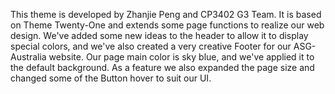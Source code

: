This theme is developed by Zhanjie Peng and CP3402 G3 Team.
It is based on Theme Twenty-One and extends some page functions to realize our web design. We've added some new ideas to the header to allow it to display special colors, and we've also created a very creative Footer for our ASG-Australia website. Our page main color is sky blue, and we've applied it to the default background. As a feature we also expanded the page size and changed some of the Button hover to suit our UI.

